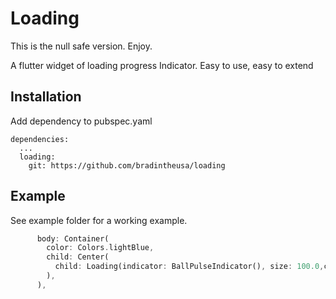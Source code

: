 # Loading

This is the null safe version.  Enjoy.

A flutter widget of loading progress Indicator. Easy to use, easy to extend


## Installation

Add dependency to pubspec.yaml

```
dependencies:
  ...
  loading: 
    git: https://github.com/bradintheusa/loading
```


## Example

See example folder for a working example.

``` Dart
      body: Container(
        color: Colors.lightBlue,
        child: Center(
          child: Loading(indicator: BallPulseIndicator(), size: 100.0,color: Colors.pink),
        ),
      ),
```


